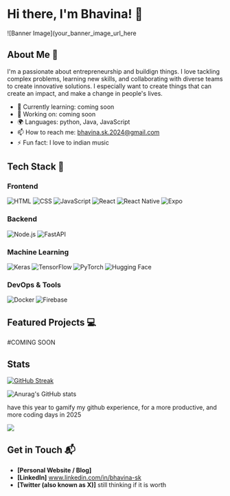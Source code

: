 # Hi there, I'm Bhavina! 👋

![Banner Image](your_banner_image_url_here

## About Me 🚀

I'm a passionate about entrepreneurship and buildign things. I love tackling complex problems, learning new skills, and collaborating with diverse teams to create innovative solutions. I especially want to create things that can create an impact, and make a change in people's lives.

- 🌱 Currently learning: coming soon
- 🔭 Working on: coming soon
- 🌍 Languages: python, Java, JavaScript
- 📫 How to reach me: bhavina.sk.2024@gmail.com
- ⚡ Fun fact: I love to indian music


## Tech Stack 🧠

### Frontend
![HTML](https://img.shields.io/badge/-HTML-E34F26?style=flat-square&logo=html5&logoColor=white)
![CSS](https://img.shields.io/badge/-CSS-1572B6?style=flat-square&logo=css3&logoColor=white)
![JavaScript](https://img.shields.io/badge/-JavaScript-F7DF1E?style=flat-square&logo=javascript&logoColor=black)
![React](https://img.shields.io/badge/-React-61DAFB?style=flat-square&logo=react&logoColor=black)
![React Native](https://img.shields.io/badge/React_Native-20232A?style=for-the-badge&logo=react&logoColor=61DAFB)
![Expo](https://img.shields.io/badge/Expo-1B1F23?style=for-the-badge&logo=expo&logoColor=white)

### Backend
![Node.js](https://img.shields.io/badge/-Node.js-339933?style=flat-square&logo=node.js&logoColor=white)
![FastAPI](https://img.shields.io/badge/fastapi-109989?style=for-the-badge&logo=FASTAPI&logoColor=white)

### Machine Learning
![Keras](https://img.shields.io/badge/Keras-FF0000?style=for-the-badge&logo=keras&logoColor=white)
![TensorFlow](https://img.shields.io/badge/TensorFlow-FF6F00?style=for-the-badge&logo=tensorflow&logoColor=white)
![PyTorch](https://img.shields.io/badge/PyTorch-EE4C2C?style=for-the-badge&logo=pytorch&logoColor=white)
![Hugging Face](https://img.shields.io/badge/-HuggingFace-FDEE21?style=for-the-badge&logo=HuggingFace&logoColor=black)

### DevOps & Tools
![Docker](https://img.shields.io/badge/Docker-2CA5E0?style=for-the-badge&logo=docker&logoColor=white)
![Firebase](https://img.shields.io/badge/firebase-ffca28?style=for-the-badge&logo=firebase&logoColor=black)


## Featured Projects 💻

#COMING SOON


## Stats

[![GitHub Streak](https://github-readme-streak-stats.herokuapp.com?user=bhavinaa&theme=dark)](https://git.io/streak-stats)

![Anurag's GitHub stats](https://github-readme-stats.vercel.app/api?username=bhavinaa&show_icons=true&theme=radical)

have this year to gamify my github experience, for a more productive, and more coding days in 2025

![](https://komarev.com/ghpvc/?username=bhavinaa&base=10)

## Get in Touch 📬

- **[Personal Website / Blog]** 
- **[LinkedIn]** www.linkedin.com/in/bhavina-sk
- **[Twitter (also known as X)]** still thinking if it is worth


